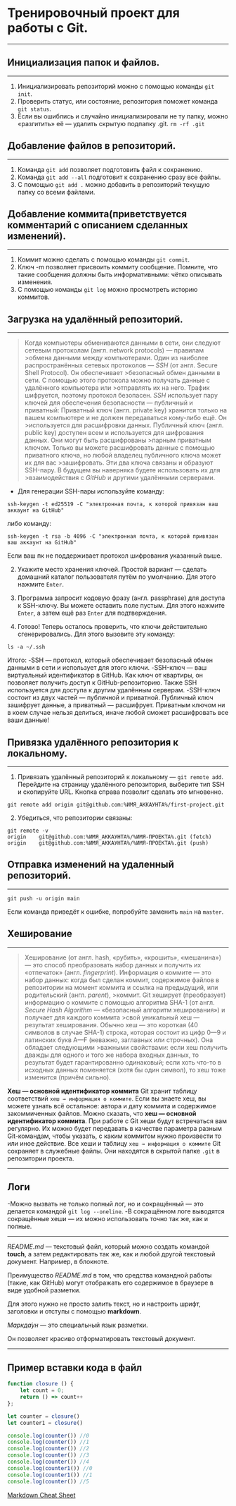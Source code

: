 # Тренировочный проект для работы с Git.

---

## Инициализация папок и файлов.

---

1. Инициализировать репозиторий можно с помощью команды `git init`.
2. Проверить статус, или состояние, репозитория поможет команда `git status`.
3. Если вы ошиблись и случайно инициализировали не ту папку, можно «разгитить» её — удалить скрытую подпапку .git. `rm -rf .git`

## Добавление файлов в репозиторий.

---

1. Команда `git add` позволяет подготовить файл к сохранению.
2. Команда `git add --all` подготовит к сохранению сразу все файлы.
3. С помощью `git add .` можно добавить в репозиторий текущую папку со всеми файлами.

## Добавление коммита(приветствуется комментарий с описанием сделанных изменений).

---

1. Коммит можно сделать с помощью команды `git commit`.
2. Ключ -m позволяет присвоить коммиту сообщение. Помните, что такие сообщения должны быть информативными: чётко описывать изменения.
3. С помощью команды `git log` можно просмотреть историю коммитов.


## Загрузка на удалённый репозиторий. 

---

>Когда компьютеры обмениваются данными в сети, они следуют сетевым протоколам (англ. network protocols) — правилам >обмена данными между компьютерами.
>Один из наиболее распространённых сетевых протоколов — *SSH* (от англ. Secure Shell Protocol). Он обеспечивает >безопасный обмен данными в сети. С помощью этого протокола можно получать данные с удалённого компьютера или >отправлять их на него. Трафик шифруется, поэтому протокол безопасен.
>*SSH* использует пару ключей для обеспечения безопасности — публичный и приватный: 
>Приватный ключ (англ. private key) хранится только на вашем компьютере и не должен передаваться кому-либо ещё. Он >используется для расшифровки данных.
>Публичный ключ (англ. public key) доступен всем и используется для шифрования данных. Они могут быть расшифрованы >парным приватным ключом.
>Только вы можете расшифровать данные с помощью приватного ключа, но любой владелец публичного ключа может их для вас >зашифровать. Эти два ключа связаны и образуют SSH-пару. В будущем вы наверняка будете использовать их для >взаимодействия с *GitHub* и другими удалёнными серверами.

- Для генерации SSH-пары используйте команду:

`ssh-keygen -t ed25519 -C "электронная почта, к которой привязан ваш аккаунт на GitHub"`

либо команду:

`ssh-keygen -t rsa -b 4096 -C "электронная почта, к которой привязан ваш аккаунт на GitHub"`

Если ваш пк не поддерживает протокол шифрования указанный выше.

2. Укажите место хранения ключей. Простой вариант — сделать домашний каталог пользователя путём по умолчанию. Для этого нажмите `Enter`.

3. Программа запросит кодовую фразу (англ. passphrase) для доступа к SSH-ключу. Вы можете оставить поле пустым. Для этого нажмите `Enter`, а затем ещё раз `Enter` для подтверждения.

4. Готово! Теперь осталось проверить, что ключи действительно сгенерировались. Для этого вызовите эту команду:
 
`ls -a ~/.ssh`

Итого:
-SSH — протокол, который обеспечивает безопасный обмен данными в сети и использует для этого ключи.
-SSH-ключ — ваш виртуальный идентификатор в GitHub. Как ключ от квартиры, он позволяет получить доступ к GitHub-репозиторию. Также SSH используется для доступа к другим удалённым серверам.
-SSH-ключ состоит из двух частей — публичной и приватной. Публичный ключ зашифрует данные, а приватный — расшифрует. Приватным ключом ни в коем случае нельзя делиться, иначе любой сможет расшифровать все ваши данные!

## Привязка удалённого репозитория к локальному.

---

1. Привязать удалённый репозиторий к локальному — `git remote add`.
Перейдите на страницу удалённого репозитория, выберите тип SSH и скопируйте URL. Кнопка справа позволит сделать это мгновенно.

`git remote add origin git@github.com:%ИМЯ_АККАУНТА%/first-project.git`

2. Убедиться, что репозитории связаны:

```
git remote -v
origin    git@github.com:%ИМЯ_АККАУНТА%/%ИМЯ-ПРОЕКТА%.git (fetch)
origin    git@github.com:%ИМЯ_АККАУНТА%/%ИМЯ-ПРОЕКТА%.git (push)
```

## Отправка изменений на удаленный репозиторий.

---

`git push -u origin main` <br> 

Если команда приведёт к ошибке, попробуйте заменить `main` на `master`.


## Хеширование

---
>Хеширование (от англ. hash, «рубить», «крошить», «мешанина») — это способ преобразовать набор данных и получить их «отпечаток» (англ. *fingerprint*).
>Информация о коммите — это набор данных: когда был сделан коммит, содержимое файлов в репозитории на момент коммита и ссылка на предыдущий, или родительский (англ. *parent*), >коммит.
>Git хеширует (преобразует) информацию о коммите с помощью алгоритма SHA-1 (от англ. *Secure Hash Algorithm* — «безопасный алгоритм хеширования») и получает для каждого коммита >свой уникальный хеш — результат хеширования.
>Обычно хеш — это короткая (40 символов в случае SHA-1) строка, которая состоит из цифр 0—9 и латинских букв A—F (неважно, заглавных или строчных). Она обладает следующими >важными свойствами:
>если хеш получить дважды для одного и того же набора входных данных, то результат будет гарантированно одинаковый;
>если хоть что-то в исходных данных поменяется (хотя бы один символ), то хеш тоже изменится (причём сильно).


**Хеш — основной идентификатор коммита**
Git хранит таблицу соответствий `хеш → информация о коммите`. Если вы знаете хеш, вы можете узнать всё остальное: автора и дату коммита и содержимое закоммиченных файлов. Можно сказать, что **хеш — основной идентификатор коммита**.
При работе с Git хеши будут встречаться вам регулярно. Их можно будет передавать в качестве параметра разным Git-командам, чтобы указать, с каким коммитом нужно произвести то или иное действие.
Все хеши и таблицу `хеш → информация о коммите` Git сохраняет в служебные файлы. Они находятся в скрытой папке `.git` в репозитории проекта.

---

## Логи

-Можно вызвать не только полный лог, но и сокращённый — это делается командой `git log --oneline`.
-В сокращённом логе выводятся сокращённые хеши — их можно использовать точно так же, как и полные.

---

*README.md* — текстовый файл, который можно создать командой **touch**, а затем редактировать так же, как и любой другой текстовый документ. Например, в блокноте.

Преимущество *README.md* в том, что средства командной работы (такие, как GitHub) могут отображать его содержимое в браузере в виде удобной разметки.

Для этого нужно не просто залить текст, но и настроить шрифт, заголовки и отступы с помощью **markdown**.

*Маркда́ун* — это специальный язык разметки.

Он позволяет красиво отформатировать текстовый документ.

---

## Пример вставки кода в файл

```JavaScript
function closure () {
	let count = 0; 
	return () => count++
};

let counter = closure()
let counter1 = closure()

console.log(counter()) //0
console.log(counter()) //1
console.log(counter()) //2
console.log(counter()) //3
console.log(counter()) //4
console.log(counter1()) //0
console.log(counter1()) //1
console.log(counter()) //5
```

[Markdown Cheat Sheet](https://www.markdownguide.org/cheat-sheet/ "Клик")